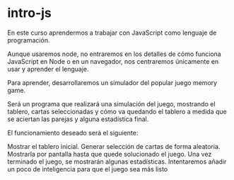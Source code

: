 # intro-js

En este curso aprendermos a trabajar con JavaScript como lenguaje de programación.

Aunque usaremos node, no entraremos en los detalles de cómo funciona JavaScript en Node o en un navegador, nos centraremos únicamente en usar y aprender el lenguaje.

Para aprender, desarrollaremos un simulador del popular juego memory game.

Será un programa que realizará una simulación del juego, mostrando el tablero, cartas seleccionadas y cómo va quedando el tablero a medida que se aciertan las parejas y alguna estadística final.

El funcionamiento deseado será el siguiente:

Mostrar el tablero inicial. Generar selección de cartas de forma aleatoria. Mostrarla por pantalla hasta que quede solucionado el juego. Una vez terminado el juego, se mostrarán algunas estadísticas. Intentaremos añadir un poco de inteligencia para que el juego sea más listo

